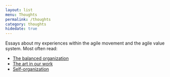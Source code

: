 ```yaml
---
layout: list
menu: Thoughts
permalink: /thoughts
category: thoughts
hidedate: true
---
```

Essays about my experiences within the agile movement and the agile value system. Most often read:

- [The balanced organization](http://ulf.codes/balanced-organization/)
- [The art in our work](http://ulf.codes/art-in-work/)
- [Self-organization](http://ulf.codes/self-organization/)
